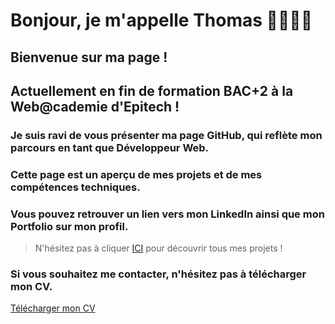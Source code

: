 # Bonjour, je m'appelle Thomas 👨🏼‍💻👋

## Bienvenue sur ma page !

## Actuellement en fin de formation BAC+2 à la Web@cademie d'Epitech !

### Je suis ravi de vous présenter ma page GitHub, qui reflète mon parcours en tant que Développeur Web. 

### Cette page est un aperçu de mes projets et de mes compétences techniques. 

### Vous pouvez retrouver un lien vers mon LinkedIn ainsi que mon Portfolio sur mon profil.

> N'hésitez pas à cliquer <a href="https://github.com/ThomasMaingre?tab=repositories">ICI</a> pour découvrir tous mes projets !

### Si vous souhaitez me contacter, n'hésitez pas à télécharger mon CV.

<a href="https://drive.google.com/file/d/12HUi6E5sfJJs1bSdgxr6xsmZhET66iTy/view?usp=drive_link" target="_blank">Télécharger mon CV</a>
